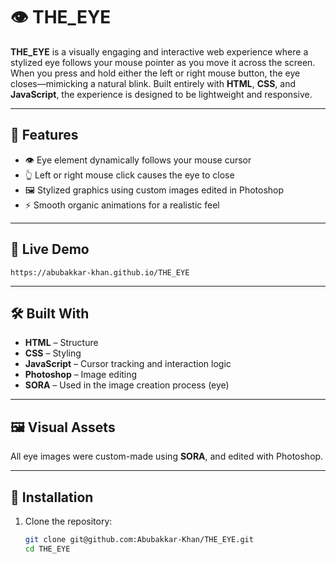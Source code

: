 # 👁️ THE_EYE

**THE_EYE** is a visually engaging and interactive web experience where a stylized eye follows your mouse pointer as you move it across the screen. When you press and hold either the left or right mouse button, the eye closes—mimicking a natural blink. Built entirely with **HTML**, **CSS**, and **JavaScript**, the experience is designed to be lightweight and responsive.

---

## 🔮 Features

- 👁️ Eye element dynamically follows your mouse cursor
- 👆 Left or right mouse click causes the eye to close
- 🖼️ Stylized graphics using custom images edited in Photoshop
- ⚡ Smooth organic animations for a realistic feel

---

## 🚀 Live Demo

    https://abubakkar-khan.github.io/THE_EYE

---

## 🛠️ Built With

- **HTML** – Structure
- **CSS** – Styling 
- **JavaScript** – Cursor tracking and interaction logic
- **Photoshop** – Image editing
- **SORA** – Used in the image creation process (eye)

---

## 🖼️ Visual Assets

All eye images were custom-made using  **SORA**, and edited with Photoshop.

---

## 📁 Installation

1. Clone the repository:
   ```bash
   git clone git@github.com:Abubakkar-Khan/THE_EYE.git
   cd THE_EYE
